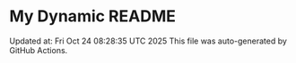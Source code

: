 # My Dynamic README
Updated at: Fri Oct 24 08:28:35 UTC 2025
This file was auto-generated by GitHub Actions.
